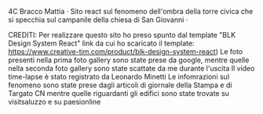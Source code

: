 4C Bracco Mattia
· Sito react sul fenomeno dell'ombra della torre civica che si specchia sul campanile della chiesa di San Giovanni ·

CREDITI:
Per realizzare questo sito ho preso spunto dal template "BLK Design System React"
link da cui ho scaricato il template:	https://www.creative-tim.com/product/blk-design-system-react)
Le foto presenti nella prima foto gallery sono state prese da google, mentre quelle nella seconda foto gallery sono state scattate da me durante l'uscita
Il video time-lapse è stato registrato da Leonardo Minetti
Le infomrazioni sul fenomeno sono state prese dagli articoli di giornale della Stampa e di Targato CN mentre quelle riguardanti gli edifici sono state trovate su visitsaluzzo e su paesionline

